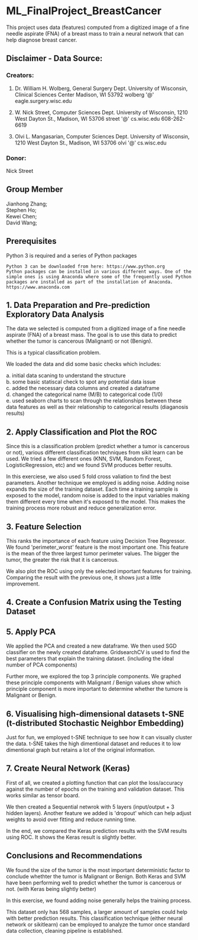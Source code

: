 # ML_FinalProject_BreastCancer
This project uses data (features) computed from a digitized image of a fine needle aspirate (FNA) of a breast mass to train a neural network that can help diagnose breast cancer. 

## Disclaimer - Data Source:
### Creators: 

1. Dr. William H. Wolberg, General Surgery Dept. 
University of Wisconsin, Clinical Sciences Center 
Madison, WI 53792 
wolberg '@' eagle.surgery.wisc.edu 

2. W. Nick Street, Computer Sciences Dept. 
University of Wisconsin, 1210 West Dayton St., Madison, WI 53706 
street '@' cs.wisc.edu 608-262-6619 

3. Olvi L. Mangasarian, Computer Sciences Dept. 
University of Wisconsin, 1210 West Dayton St., Madison, WI 53706 
olvi '@' cs.wisc.edu 

### Donor: 
Nick Street

## Group Member
Jianhong Zhang;  
Stephen Ho;  
Kewei Chen;  
David Wang;  


## Prerequisites

Python 3 is required and a series of Python packages

```
Python 3 can be downloaded from here: https://www.python.org
Python packages can be installed in various different ways. One of the simple ones is using Anaconda where some of the frequently used Python packages are installed as part of the installation of Anaconda. https://www.anaconda.com
```

## 1. Data Preparation and Pre-prediction Exploratory Data Analysis
The data we selected is computed from a digitized image of a fine needle aspirate (FNA) of a breast mass. The goal is to use this data to predict whether the tumor is cancerous (Malignant) or not (Benign).  

This is a typical classification problem.  

We loaded the data and did some basic checks which includes:  

a. initial data scaning to understand the structure  
b. some basic statiscal check to spot any potential data issue  
c. added the necessary data columns and created a dataframe  
d. changed the categorical name (M/B) to categorical code (1/0)  
e. used seaborn charts to scan through the relationships between these data features as well as their relationship to categorical results (diaganosis results)  


## 2. Apply Classification and Plot the ROC

Since this is a classification problem (predict whether a tumor is cancerous or not), various different classification techniques from sikit learn can be used. We tried a few different ones (KNN, SVM, Random Forest, LogisticRegression, etc) and we found SVM produces better results.

In this exerciese, we also used 5 fold cross valiation to find the best parameters.
Another technique we employed is adding noise. Adding noise expands the size of the training dataset. Each time a training sample is exposed to the model, random noise is added to the input variables making them different every time when it's exposed to the model. This makes the training process more robust and reduce generalization error.


## 3. Feature Selection

This ranks the importance of each feature using Decision Tree Regressor.
We found 'perimeter_worst' feature is the most important one. This feature is the mean of the three largest tumor perimeter values. The bigger the tumor, the greater the risk that it is cancerous.

We also plot the ROC using only the selected important features for training. Comparing the result with the previous one, it shows just a little improvement.

## 4. Create a Confusion Matrix using the Testing Dataset

## 5. Apply PCA

We applied the PCA and created a new dataframe. We then used SGD classifier on the newly created dataframe. GridsearchCV is used to find the best parameters that explain the training dataset. (including the ideal number of PCA components)

Further more, we explored the top 3 principle components.
We graphed these principle components with Malignant / Benign values show which principle component is more important to determine whether the tumore is Malignant or Benign.

## 6. Visualising high-dimensional datasets t-SNE (t-distributed Stochastic Neighbor Embedding)

Just for fun, we employed t-SNE technique to see how it can visually cluster the data. 
t-SNE takes the high dimentional dataset and reduces it to low dimentional graph but retains a lot of the original information.

## 7. Create Neural Network (Keras)

First of all, we created a plotting function that can plot the loss/accuracy against the number of epochs on the training and validation dataset. This works similar as tensor board.

We then created a Sequential netwrok with 5 layers (input/output + 3 hidden layers). Another feature we added is 'dropout' which can help adjust weights to avoid over fitting and reduce running time.
	
In the end, we compared the Keras prediction results with the SVM results using ROC. It shows the Keras result is slightly better.

## Conclusions and Recommendations

We found the size of the tumor is the most important deterministic factor to conclude whethter the tumor is Malignant or Benign. Both Keras and SVM have been performing well to predict whether the tumor is cancerous or not. (with Keras being slightly better)

In this exercise, we found adding noise generally helps the training process. 

This dataset only has 568 samples, a larger amount of samples could help with better prediction results. This classification technique (either neural network or sikitlearn) can be employed to analyze the tumor once standard data collection, cleaning pipeline is established. 


